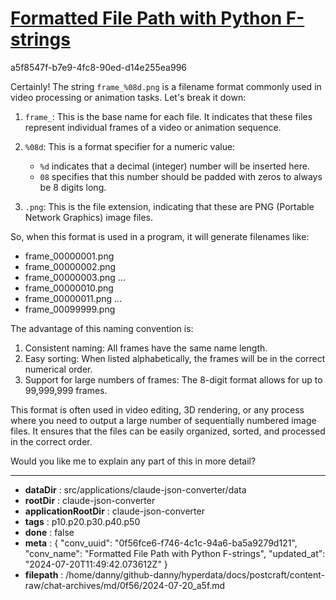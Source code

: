 # [Formatted File Path with Python F-strings](https://claude.ai/chat/0f56fce6-f746-4c1c-94a6-ba5a9279d121)

a5f8547f-b7e9-4fc8-90ed-d14e255ea996

 Certainly! The string `frame_%08d.png` is a filename format commonly used in video processing or animation tasks. Let's break it down:

1. `frame_`: This is the base name for each file. It indicates that these files represent individual frames of a video or animation sequence.

2. `%08d`: This is a format specifier for a numeric value:
   - `%d` indicates that a decimal (integer) number will be inserted here.
   - `08` specifies that this number should be padded with zeros to always be 8 digits long.

3. `.png`: This is the file extension, indicating that these are PNG (Portable Network Graphics) image files.

So, when this format is used in a program, it will generate filenames like:

- frame_00000001.png
- frame_00000002.png
- frame_00000003.png
...
- frame_00000010.png
- frame_00000011.png
...
- frame_00099999.png

The advantage of this naming convention is:

1. Consistent naming: All frames have the same name length.
2. Easy sorting: When listed alphabetically, the frames will be in the correct numerical order.
3. Support for large numbers of frames: The 8-digit format allows for up to 99,999,999 frames.

This format is often used in video editing, 3D rendering, or any process where you need to output a large number of sequentially numbered image files. It ensures that the files can be easily organized, sorted, and processed in the correct order.

Would you like me to explain any part of this in more detail?

---

* **dataDir** : src/applications/claude-json-converter/data
* **rootDir** : claude-json-converter
* **applicationRootDir** : claude-json-converter
* **tags** : p10.p20.p30.p40.p50
* **done** : false
* **meta** : {
  "conv_uuid": "0f56fce6-f746-4c1c-94a6-ba5a9279d121",
  "conv_name": "Formatted File Path with Python F-strings",
  "updated_at": "2024-07-20T11:49:42.073612Z"
}
* **filepath** : /home/danny/github-danny/hyperdata/docs/postcraft/content-raw/chat-archives/md/0f56/2024-07-20_a5f.md